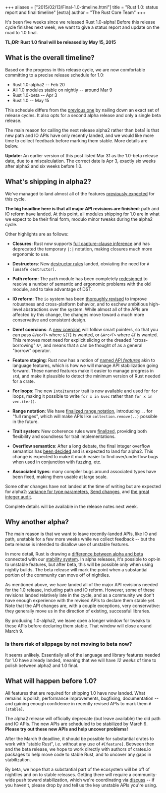 +++
aliases = ["2015/02/13/Final-1.0-timeline.html"]
title = "Rust 1.0: status report and final timeline"
[extra]
author = "The Rust Core Team"
+++

It's been five weeks since we released Rust 1.0-alpha! Before this
release cycle finishes next week, we want to give a status report and
update on the road to 1.0 final.

**TL;DR: Rust 1.0 final will be released by May 15, 2015**

## What is the overall timeline?

Based on the progress in this release cycle, we are now comfortable
committing to a precise release schedule for 1.0:

* Rust 1.0-alpha2 -- Feb 20
* All 1.0 modules stable on nightly -- around Mar 9
* Rust 1.0-beta -- Apr 3
* Rust 1.0 -- May 15

This schedule differs from the
[previous one](http://blog.rust-lang.org/2014/12/12/1.0-Timeline.html)
by nailing down an exact set of release cycles. It also opts for a
second alpha release and only a single beta release.

The main reason for calling the next release alpha2 rather than beta1
is that new path and IO APIs have only recently landed, and we would
like more time to collect feedback before marking them stable. More
details are below.

**Update:** An earlier version of this post listed Mar 31 as the 1.0-beta
release date, due to a miscalculation.  The correct date is Apr 3, exactly six
weeks after alpha2 and six weeks before 1.0.

## What's shipping in alpha2?

We've managed to land almost all of the features
[previously expected](http://blog.rust-lang.org/2015/01/09/Rust-1.0-alpha.html)
for this cycle.

**The big headline here is that all major API revisions are
finished**: path and IO reform have landed. At this point, all modules
shipping for 1.0 are in what we expect to be their final form, modulo
minor tweaks during the alpha2 cycle.

Other highlights are as follows:

* **Closures**: Rust now supports
  [full capture-clause inference](https://github.com/rust-lang/rfcs/blob/master/text/0231-upvar-capture-inference.md)
  and has deprecated the temporary `|:|` notation, making closures
  much more ergonomic to use.

* **Destructors**: New
  [destructor rules](https://github.com/rust-lang/rfcs/pull/769)
  landed, obviating the need for `#[unsafe destructor]`.

* **Path reform**: The `path` module has been completely
  [redesigned](https://github.com/rust-lang/rfcs/pull/474) to resolve
  a number of semantic and ergonomic problems with the old module, and
  to take advantage of DST.

* **IO reform**: The `io` system has been
  [thoroughly revised](https://github.com/rust-lang/rfcs/blob/master/text/0517-io-os-reform.md)
  to improve robustness and cross-platform behavior, and to eschew
  ambitious high-level abstractions over the system. While almost all
  of the APIs are affected by this change, the changes move toward a
  much more conservative and consistent design.

* **Deref coercions**: A
  [new coercion](https://github.com/rust-lang/rfcs/pull/241) will
  follow smart pointers, so that you can pass `&Vec<T>` where `&[T]`
  is wanted, or `&Arc<T>` where `&T` is wanted. This removes most need
  for explicit slicing or the dreaded "cross-borrowing" `&*`, and
  means that `&` can be thought of as a general "borrow" operator.

* **Feature staging**: Rust now has a notion of
  [named API *features*](https://github.com/rust-lang/rfcs/pull/475)
  akin to language features, which is how we will manage API
  stabilization going forward. These named features make it easier to
  manage progress in `std`, and make it plausible to detect the
  minimum version of Rust needed for a crate.

* **For loops**: The new `IntoIterator` trait is now available and
  used for `for` loops, making it possible to write `for x in &vec`
  rather than `for x in vec.iter()`.

* **Range notation**: We have
  [finalized range notation](https://github.com/rust-lang/rfcs/pull/702),
  introducing `..` for "full ranges", which will make APIs like
  `collection.remove(..)` possible in the future.

* **Trait system**: New coherence rules were
  [finalized](http://internals.rust-lang.org/t/orphan-rules/1322),
  providing both flexibility and soundness for trait implementations.

* **Overflow semantics**: After a long debate, the final integer
  overflow semantics has
  [been decided](https://github.com/rust-lang/rfcs/pull/560) and is
  expected to land for alpha2. This change is expected to make it much
  easier to find over/underflow bugs when used in conjunction with
  fuzzing, etc.

* **Associated types**: many compiler bugs around associated types
  have been fixed, making them usable at large scale.

Some other changes have not landed at the time of writing but are
expected for alpha2:
[variance for type parameters](https://github.com/rust-lang/rfcs/pull/738),
[Send changes](https://github.com/rust-lang/rfcs/pull/458), and
[the great integer audit](https://github.com/rust-lang/rust/issues/22240).

Complete details will be available in the release notes next week.

## Why another alpha?

The main reason is that we want to leave recently-landed APIs, like IO
and path, unstable for a few more weeks while we collect feedback --
but the beta release is intended to disallow use of unstable features.

In more detail, Rust is drawing a
[difference between alpha and beta](http://blog.rust-lang.org/2014/12/12/1.0-Timeline.html)
connected with our
[stability system](http://blog.rust-lang.org/2014/10/30/Stability.html).
In alpha releases, it's possible to opt-in to unstable features, but
after beta, this will be possible only when using nightly builds. The
beta release will mark the point when a substantial portion of the
community can move off of nightlies.

As mentioned above, we have landed all of the major API revisions
needed for the 1.0 release, including path and IO reform. However,
some of these revisions landed relatively late in the cycle, and as a
community we don't have enough experience with the revised APIs to
declare them stable yet. Note that the API changes are, with a
couple exceptions, very conservative: they generally move us in the
direction of existing, successful libraries.

By producing 1.0-alpha2, we leave open a longer window for tweaks to
these APIs before declaring them stable. That window will close around
March 9.

### Is there risk of slippage by not moving to beta now?

It seems unlikely. Essentially all of the language and library
features needed for 1.0 have already landed, meaning that we will have
*12 weeks* of time to polish between alpha2 and 1.0 final.

## What will happen before 1.0?

All features that are required for shipping 1.0 have now landed. What
remains is polish, performance improvements, bugfixing, documentation
-- and gaining enough confidence in recently revised APIs to mark them
`#[stable]`.

The alpha2 release will officially deprecate (but leave available) the
old path and IO APIs. The new APIs are scheduled to be stabilized
by March 9. **Please try out these new APIs and help uncover
problems!**

After the March 9 deadline, it should be possible for substantial
crates to work with "stable Rust", i.e. without any use of
`#[feature]`. Between then and the beta release, we hope to work
directly with authors of crates.io packages to help move code to
stable Rust, and to uncover any gaps in stabilization.

By beta, we hope that a substantial part of the ecosystem will be off
of nightlies and on to stable releases. Getting there will require a
community-wide push toward stabilization, which we're coordinating via
[discuss](http://users.rust-lang.org/t/using-unstable-apis-tell-us-about-it/157/26)
-- if you haven't, please drop by and tell us the key unstable APIs
you're using.

